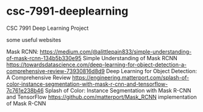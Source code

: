 # csc-7991-deeplearning
CSC 7991 Deep Learning Project

some useful websites

Mask RCNN:
	https://medium.com/@alittlepain833/simple-understanding-of-mask-rcnn-134b5b330e95   Simple Understanding of Mask RCNN
	https://towardsdatascience.com/deep-learning-for-object-detection-a-comprehensive-review-73930816d8d9 Deep Learning for Object Detection: A Comprehensive Review
	https://engineering.matterport.com/splash-of-color-instance-segmentation-with-mask-r-cnn-and-tensorflow-7c761e238b46 Splash of Color: Instance Segmentation with Mask R-CNN and TensorFlow
	https://github.com/matterport/Mask_RCNN    implementation of Mask R-CNN